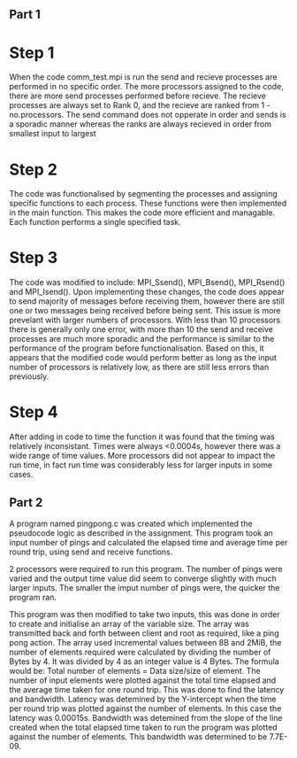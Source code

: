 ## Part 1 ##
# Step 1 # 
When the code comm_test.mpi is run the send and recieve processes are performed in no specific order. The more processors assigned to the code, there are more send processes performed before recieve. The recieve processes are always set to Rank 0, and the recieve are ranked from 1 - no.processors. The send command does not opperate in order and sends is a sporadic manner whereas the ranks are always recieved in order from smallest input to largest 

# Step 2 #
The code was functionalised by segmenting the processes and assigning specific functions to each process. These functions were then implemented in the main function. This makes the code more efficient and managable. Each function performs a single specified task. 

# Step 3 #
The code was modified to include: MPI_Ssend(), MPI_Bsend(), MPI_Rsend() and MPI_Isend(). Upon implementing these changes, the code does appear to send majority of messages before receiving them, however there are still one or two messages being received before being sent. This issue is more prevelant with larger numbers of processors. With less than 10 processors there is generally only one error, with more than 10 the send and receive processes are much more sporadic and the performance is similar to the performance of the program before functionalisation. Based on this, it appears that the modified code would perform better as long as the input number of processors is relatively low, as there are still less errors than previously. 

# Step 4 # 
After adding in code to time the function it was found that the timing was relatively inconsistant. Times were always <0.0004s, however there was a wide range of time values. More processors did not appear to impact the run time, in fact run time was considerably less for larger inputs in some cases. 


## Part 2 ##
A program named pingpong.c was created which implemented the pseudocode logic as described in the assignment. This program took an input number of pings and calculated the elapsed time and average time per round trip, using send and receive functions. 

2 processors were required to run this program. The number of pings were varied and the output time value did seem to converge slightly with much larger inputs. The smaller the imput number of pings were, the quicker the program ran. 

This program was then modified to take two inputs, this was done in order to create and initialise an array of the variable size. The array was transmitted back and forth between client and root as required, like a ping pong action. The array used incremental values between 8B and 2MiB, the number of elements required were calculated by dividing the number of Bytes by 4. It was divided by 4 as an integer value is 4 Bytes. The formula would be: Total number of elements = Data size/size of element. The number of input elements were plotted against the total time elapsed and the average time taken for one round trip. This was done to find the latency and bandwidth. Latency was detemined by the Y-intercept when the time per round trip was plotted against the number of elements. In this case the latency was 0.00015s. Bandwidth was detemined from the slope of the line created when the total elapsed time taken to run the program was plotted against the number of elements. This bandwidth was determined to be 7.7E-09.
